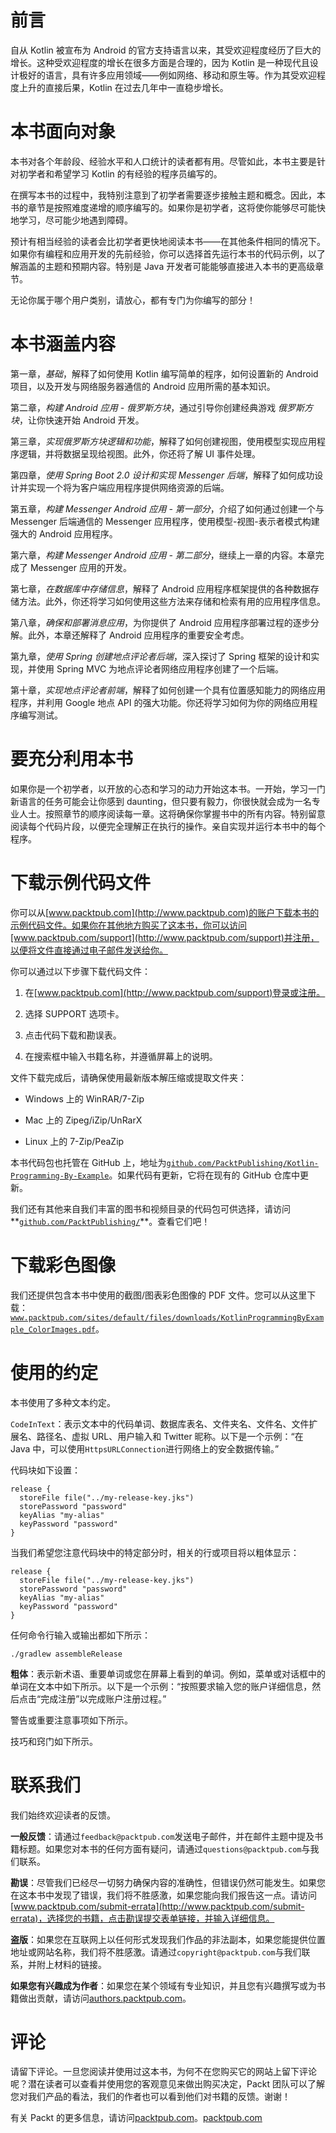# 前言

自从 Kotlin 被宣布为 Android 的官方支持语言以来，其受欢迎程度经历了巨大的增长。这种受欢迎程度的增长在很多方面是合理的，因为 Kotlin 是一种现代且设计极好的语言，具有许多应用领域——例如网络、移动和原生等。作为其受欢迎程度上升的直接后果，Kotlin 在过去几年中一直稳步增长。

# 本书面向对象

本书对各个年龄段、经验水平和人口统计的读者都有用。尽管如此，本书主要是针对初学者和希望学习 Kotlin 的有经验的程序员编写的。

在撰写本书的过程中，我特别注意到了初学者需要逐步接触主题和概念。因此，本书的章节是按照难度递增的顺序编写的。如果你是初学者，这将使你能够尽可能快地学习，尽可能少地遇到障碍。

预计有相当经验的读者会比初学者更快地阅读本书——在其他条件相同的情况下。如果你有编程和应用开发的先前经验，你可以选择首先运行本书的代码示例，以了解涵盖的主题和预期内容。特别是 Java 开发者可能能够直接进入本书的更高级章节。 

无论你属于哪个用户类别，请放心，都有专门为你编写的部分！

# 本书涵盖内容

第一章，*基础*，解释了如何使用 Kotlin 编写简单的程序，如何设置新的 Android 项目，以及开发与网络服务器通信的 Android 应用所需的基本知识。

第二章，*构建 Android 应用 - 俄罗斯方块*，通过引导你创建经典游戏 *俄罗斯方块*，让你快速开始 Android 开发。

第三章，*实现俄罗斯方块逻辑和功能*，解释了如何创建视图，使用模型实现应用程序逻辑，并将数据呈现给视图。此外，你还将了解 UI 事件处理。

第四章，*使用 Spring Boot 2.0 设计和实现 Messenger 后端*，解释了如何成功设计并实现一个将为客户端应用程序提供网络资源的后端。

第五章，*构建 Messenger Android 应用 - 第一部分*，介绍了如何通过创建一个与 Messenger 后端通信的 Messenger 应用程序，使用模型-视图-表示者模式构建强大的 Android 应用程序。

第六章，*构建 Messenger Android 应用 - 第二部分*，继续上一章的内容。本章完成了 Messenger 应用的开发。

第七章，*在数据库中存储信息*，解释了 Android 应用程序框架提供的各种数据存储方法。此外，你还将学习如何使用这些方法来存储和检索有用的应用程序信息。

第八章，*确保和部署消息应用*，为你提供了 Android 应用程序部署过程的逐步分解。此外，本章还解释了 Android 应用程序的重要安全考虑。

第九章，*使用 Spring 创建地点评论者后端*，深入探讨了 Spring 框架的设计和实现，并使用 Spring MVC 为地点评论者网络应用程序创建了一个后端。

第十章，*实现地点评论者前端*，解释了如何创建一个具有位置感知能力的网络应用程序，并利用 Google 地点 API 的强大功能。你还将学习如何为你的网络应用程序编写测试。

# 要充分利用本书

如果你是一个初学者，以开放的心态和学习的动力开始这本书。一开始，学习一门新语言的任务可能会让你感到 daunting，但只要有毅力，你很快就会成为一名专业人士。按照章节的顺序阅读每一章。这将确保你掌握书中的所有内容。特别留意阅读每个代码片段，以便完全理解正在执行的操作。亲自实现并运行本书中的每个程序。

# 下载示例代码文件

你可以从[www.packtpub.com](http://www.packtpub.com)的账户下载本书的示例代码文件。如果你在其他地方购买了这本书，你可以访问[www.packtpub.com/support](http://www.packtpub.com/support)并注册，以便将文件直接通过电子邮件发送给你。

你可以通过以下步骤下载代码文件：

1.  在[www.packtpub.com](http://www.packtpub.com/support)登录或注册。

1.  选择 SUPPORT 选项卡。

1.  点击代码下载和勘误表。

1.  在搜索框中输入书籍名称，并遵循屏幕上的说明。

文件下载完成后，请确保使用最新版本解压缩或提取文件夹：

+   Windows 上的 WinRAR/7-Zip

+   Mac 上的 Zipeg/iZip/UnRarX

+   Linux 上的 7-Zip/PeaZip

本书代码包也托管在 GitHub 上，地址为[`github.com/PacktPublishing/Kotlin-Programming-By-Example`](https://github.com/PacktPublishing/Kotlin-Programming-By-Example)。如果代码有更新，它将在现有的 GitHub 仓库中更新。

我们还有其他来自我们丰富的图书和视频目录的代码包可供选择，请访问**[`github.com/PacktPublishing/`](https://github.com/PacktPublishing/)**。查看它们吧！

# 下载彩色图像

我们还提供包含本书中使用的截图/图表彩色图像的 PDF 文件。您可以从这里下载：[`www.packtpub.com/sites/default/files/downloads/KotlinProgrammingByExample_ColorImages.pdf`](https://www.packtpub.com/sites/default/files/downloads/KotlinProgrammingByExample_ColorImages.pdf)。

# 使用的约定

本书使用了多种文本约定。

`CodeInText`：表示文本中的代码单词、数据库表名、文件夹名、文件名、文件扩展名、路径名、虚拟 URL、用户输入和 Twitter 昵称。以下是一个示例：“在 Java 中，可以使用`HttpsURLConnection`进行网络上的安全数据传输。”

代码块如下设置：

```
release {
  storeFile file("../my-release-key.jks")
  storePassword "password"
  keyAlias "my-alias"
  keyPassword "password"
}
```

当我们希望您注意代码块中的特定部分时，相关的行或项目将以粗体显示：

```
release {
  storeFile file("../my-release-key.jks")
  storePassword "password"
  keyAlias "my-alias"
  keyPassword "password"
}
```

任何命令行输入或输出都如下所示：

```
./gradlew assembleRelease
```

**粗体**：表示新术语、重要单词或您在屏幕上看到的单词。例如，菜单或对话框中的单词在文本中如下所示。以下是一个示例：“按照要求输入您的账户详细信息，然后点击“完成注册”以完成账户注册过程。”

警告或重要注意事项如下所示。

技巧和窍门如下所示。

# 联系我们

我们始终欢迎读者的反馈。

**一般反馈**：请通过`feedback@packtpub.com`发送电子邮件，并在邮件主题中提及书籍标题。如果您对本书的任何方面有疑问，请通过`questions@packtpub.com`与我们联系。

**勘误**：尽管我们已经尽一切努力确保内容的准确性，但错误仍然可能发生。如果您在这本书中发现了错误，我们将不胜感激，如果您能向我们报告这一点。请访问[www.packtpub.com/submit-errata](http://www.packtpub.com/submit-errata)，选择您的书籍，点击勘误提交表单链接，并输入详细信息。

**盗版**：如果您在互联网上以任何形式发现我们作品的非法副本，如果您能提供位置地址或网站名称，我们将不胜感激。请通过`copyright@packtpub.com`与我们联系，并附上材料的链接。

**如果您有兴趣成为作者**：如果您在某个领域有专业知识，并且您有兴趣撰写或为书籍做出贡献，请访问[authors.packtpub.com](http://authors.packtpub.com/)。

# 评论

请留下评论。一旦您阅读并使用过这本书，为何不在您购买它的网站上留下评论呢？潜在读者可以查看并使用您的客观意见来做出购买决定，Packt 团队可以了解您对我们产品的看法，我们的作者也可以看到他们对书籍的反馈。谢谢！

有关 Packt 的更多信息，请访问[packtpub.com](https://www.packtpub.com/)。[packtpub.com](https://www.packtpub.com/)
